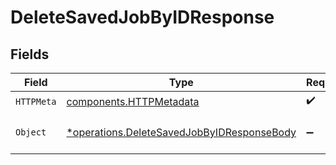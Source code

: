 # DeleteSavedJobByIDResponse


## Fields

| Field                                                                                                   | Type                                                                                                    | Required                                                                                                | Description                                                                                             |
| ------------------------------------------------------------------------------------------------------- | ------------------------------------------------------------------------------------------------------- | ------------------------------------------------------------------------------------------------------- | ------------------------------------------------------------------------------------------------------- |
| `HTTPMeta`                                                                                              | [components.HTTPMetadata](../../models/components/httpmetadata.md)                                      | :heavy_check_mark:                                                                                      | N/A                                                                                                     |
| `Object`                                                                                                | [*operations.DeleteSavedJobByIDResponseBody](../../models/operations/deletesavedjobbyidresponsebody.md) | :heavy_minus_sign:                                                                                      | a list of SavedJob objects                                                                              |